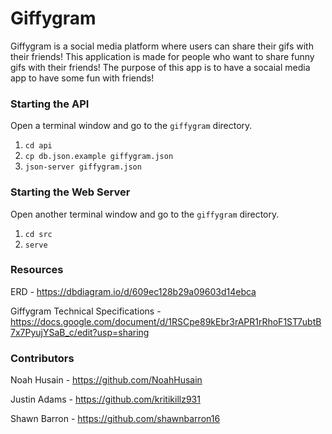# Giffygram

Giffygram is a social media platform where users can share their gifs with their friends! This application is made for people who want to share funny gifs with their friends! The purpose of this app is to have a socaial media app to have some fun with friends! 

### Starting the API

Open a terminal window and go to the `giffygram` directory.

1. `cd api`
1. `cp db.json.example giffygram.json`
1. `json-server giffygram.json`

### Starting the Web Server

Open another terminal window and go to the `giffygram` directory.

1. `cd src`
1. `serve`

### Resources 

ERD - https://dbdiagram.io/d/609ec128b29a09603d14ebca

Giffygram Technical Specifications - https://docs.google.com/document/d/1RSCpe89kEbr3rAPR1rRhoF1ST7ubtB7x7PyujYSaB_c/edit?usp=sharing

### Contributors

Noah Husain - https://github.com/NoahHusain 

Justin Adams - https://github.com/kritikillz931

Shawn Barron - https://github.com/shawnbarron16
